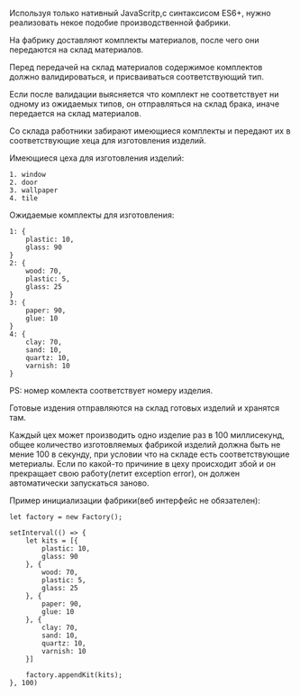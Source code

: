 Используя только нативный JavaScritp,с синтаксисом ES6+, нужно реализовать некое подобие производственной фабрики.

На фабрику доставляют комплекты материалов, после чего они передаются на склад материалов.

Перед передачей на склад материалов содержимое комплектов должно валидироваться, и присваиваться соответствующий тип. 

Если после валидации выясняется что комплект не соответствует ни одному из ожидаемых типов, он отправляться на склад брака, иначе передается на склад материалов.

Со склада работники забирают имеющиеся комплекты и передают их в соответствующие хеца для изготовления изделий.

Имеющиеся цеха для изготовления изделий:
	
	1. window
	2. door
	3. wallpaper
	4. tile

Ожидаемые комплекты для изготовления:
	
	1: {
		plastic: 10,
		glass: 90
	}
	2: {
		wood: 70,
		plastic: 5,
		glass: 25
	}
	3: {
		paper: 90,
		glue: 10
	}
	4: {
		clay: 70,
		sand: 10,
		quartz: 10,
		varnish: 10
	}
PS: номер комлекта соответствует номеру изделия.

Готовые издения отправляются на склад готовых изделий и хранятся там.

Каждый цех может производить одно изделие раз в 100 миллисекунд, общее количество изготовляемых фабрикой изделий должна быть не мение 100 в секунду, при условии что на складе есть соответствующие метериалы.
Если по какой-то причиние в цеху происходит збой и он прекращает свою работу(летит exception error), он должен автоматически запускаться заново.

Пример инициализации фабрики(веб интерфейс не обязателен):

    let factory = new Factory();

    setInterval(() => {
        let kits = [{
            plastic: 10,
            glass: 90
        }, {
            wood: 70,
            plastic: 5,
            glass: 25
        }, {
            paper: 90,
            glue: 10
        }, {
            clay: 70,
            sand: 10,
            quartz: 10,
            varnish: 10
        }]

        factory.appendKit(kits);
    }, 100)


	
	
